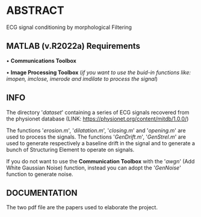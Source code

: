 # ABSTRACT #
ECG signal conditioning by morphological Filtering

## MATLAB (v.R2022a) Requirements ## 
• **Communications Toolbox** 

• **Image Processing Toolbox** (*if you want to use the buid-in functions like: imopen, imclose, imerode and imdilate to process the signal*) 

## INFO ##
The directory '*dataset*' containing a series of ECG signals recovered from the physionet database (LINK: https://physionet.org/content/mitdb/1.0.0/)

The functions '*erosion.m*', '*dilatation.m*', '*closing.m*' and '*opening.m*' are used to process the signals. The functions '*GenDrift.m*', '*GenStrel.m*' are used to generate respectively a baseline drift in the signal and to generate a bunch of Structuring Element to operate on signals. 

If you do not want to use the **Communication Toolbox** with the '*awgn*' (Add White Gaussian Noise) function, instead you can adopt the '*GenNoise*' function to generate noise.

## DOCUMENTATION ##
The two pdf file are the papers used to elaborate the project.
